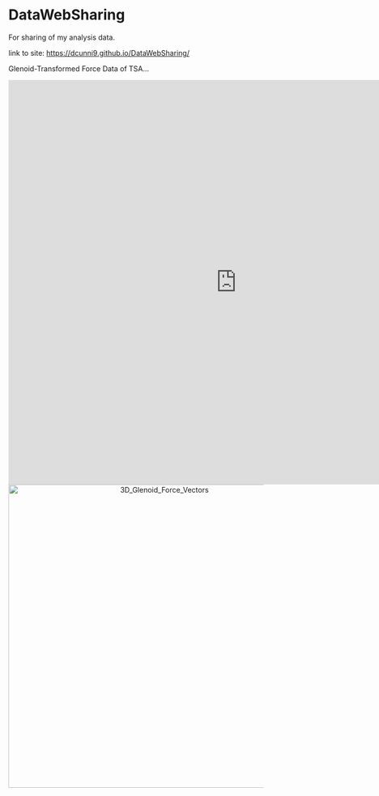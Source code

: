 # DataWebSharing
For sharing of my analysis data.

link to site: https://dcunni9.github.io/DataWebSharing/

Glenoid-Transformed Force Data of TSA...

<iframe width="900" height="800" frameborder="0" scrolling="no" src="https://plotly.com/~dcunni9/3.embed"></iframe>

<div>
    <a href="https://plotly.com/~dcunni9/3/?share_key=VTuV81UUPKX6HWvuh3KJg8" target="_blank" title="3D_Glenoid_Force_Vectors" style="display: block; text-align: center;"><img src="https://plotly.com/~dcunni9/3.png?share_key=VTuV81UUPKX6HWvuh3KJg8" alt="3D_Glenoid_Force_Vectors" style="max-width: 100%;width: 600px;"  width="600" onerror="this.onerror=null;this.src='https://plotly.com/404.png';" /></a>
    <script data-plotly="dcunni9:3" sharekey-plotly="VTuV81UUPKX6HWvuh3KJg8" src="https://plotly.com/embed.js" async></script>
</div>
